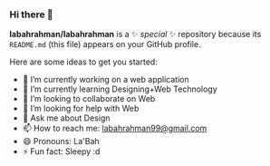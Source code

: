 ### Hi there 👋
**labahrahman/labahrahman** is a ✨ _special_ ✨ repository because its `README.md` (this file) appears on your GitHub profile.

Here are some ideas to get you started:

- 🔭 I’m currently working on a web application
- 🌱 I’m currently learning  Designing+Web Technology
- 👯 I’m looking to collaborate on Web
- 🤔 I’m looking for help with Web
- 💬 Ask me about Design
- 📫 How to reach me: labahrahman99@gmail.com
- 😄 Pronouns: La'Bah
- ⚡ Fun fact: Sleepy :d

